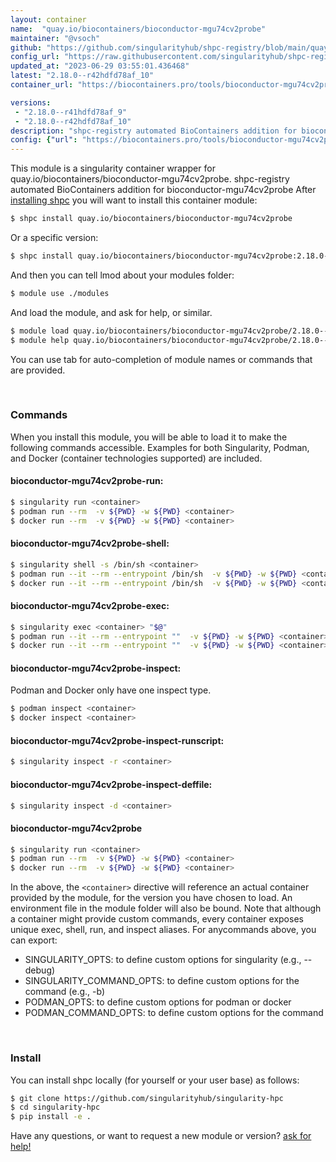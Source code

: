 ```yaml
---
layout: container
name:  "quay.io/biocontainers/bioconductor-mgu74cv2probe"
maintainer: "@vsoch"
github: "https://github.com/singularityhub/shpc-registry/blob/main/quay.io/biocontainers/bioconductor-mgu74cv2probe/container.yaml"
config_url: "https://raw.githubusercontent.com/singularityhub/shpc-registry/main/quay.io/biocontainers/bioconductor-mgu74cv2probe/container.yaml"
updated_at: "2023-06-29 03:55:01.436468"
latest: "2.18.0--r42hdfd78af_10"
container_url: "https://biocontainers.pro/tools/bioconductor-mgu74cv2probe"

versions:
 - "2.18.0--r41hdfd78af_9"
 - "2.18.0--r42hdfd78af_10"
description: "shpc-registry automated BioContainers addition for bioconductor-mgu74cv2probe"
config: {"url": "https://biocontainers.pro/tools/bioconductor-mgu74cv2probe", "maintainer": "@vsoch", "description": "shpc-registry automated BioContainers addition for bioconductor-mgu74cv2probe", "latest": {"2.18.0--r42hdfd78af_10": "sha256:2555f3e993fd55d702ffd2c34c0c6ed27d075c016cb5806faa98289bb863bff9"}, "tags": {"2.18.0--r41hdfd78af_9": "sha256:a569e6772adbb5e8e2a17dd05e18e3cc51e574203b7d3ff70444d2c362b5a618", "2.18.0--r42hdfd78af_10": "sha256:2555f3e993fd55d702ffd2c34c0c6ed27d075c016cb5806faa98289bb863bff9"}, "docker": "quay.io/biocontainers/bioconductor-mgu74cv2probe"}
---
```


This module is a singularity container wrapper for quay.io/biocontainers/bioconductor-mgu74cv2probe.
shpc-registry automated BioContainers addition for bioconductor-mgu74cv2probe
After [installing shpc](#install) you will want to install this container module:


```bash
$ shpc install quay.io/biocontainers/bioconductor-mgu74cv2probe
```

Or a specific version:

```bash
$ shpc install quay.io/biocontainers/bioconductor-mgu74cv2probe:2.18.0--r42hdfd78af_10
```

And then you can tell lmod about your modules folder:

```bash
$ module use ./modules
```

And load the module, and ask for help, or similar.

```bash
$ module load quay.io/biocontainers/bioconductor-mgu74cv2probe/2.18.0--r42hdfd78af_10
$ module help quay.io/biocontainers/bioconductor-mgu74cv2probe/2.18.0--r42hdfd78af_10
```

You can use tab for auto-completion of module names or commands that are provided.

<br>

### Commands

When you install this module, you will be able to load it to make the following commands accessible.
Examples for both Singularity, Podman, and Docker (container technologies supported) are included.

#### bioconductor-mgu74cv2probe-run:

```bash
$ singularity run <container>
$ podman run --rm  -v ${PWD} -w ${PWD} <container>
$ docker run --rm  -v ${PWD} -w ${PWD} <container>
```

#### bioconductor-mgu74cv2probe-shell:

```bash
$ singularity shell -s /bin/sh <container>
$ podman run --it --rm --entrypoint /bin/sh  -v ${PWD} -w ${PWD} <container>
$ docker run --it --rm --entrypoint /bin/sh  -v ${PWD} -w ${PWD} <container>
```

#### bioconductor-mgu74cv2probe-exec:

```bash
$ singularity exec <container> "$@"
$ podman run --it --rm --entrypoint ""  -v ${PWD} -w ${PWD} <container> "$@"
$ docker run --it --rm --entrypoint ""  -v ${PWD} -w ${PWD} <container> "$@"
```

#### bioconductor-mgu74cv2probe-inspect:

Podman and Docker only have one inspect type.

```bash
$ podman inspect <container>
$ docker inspect <container>
```

#### bioconductor-mgu74cv2probe-inspect-runscript:

```bash
$ singularity inspect -r <container>
```

#### bioconductor-mgu74cv2probe-inspect-deffile:

```bash
$ singularity inspect -d <container>
```



#### bioconductor-mgu74cv2probe

```bash
$ singularity run <container>
$ podman run --rm  -v ${PWD} -w ${PWD} <container>
$ docker run --rm  -v ${PWD} -w ${PWD} <container>
```


In the above, the `<container>` directive will reference an actual container provided
by the module, for the version you have chosen to load. An environment file in the
module folder will also be bound. Note that although a container
might provide custom commands, every container exposes unique exec, shell, run, and
inspect aliases. For anycommands above, you can export:

 - SINGULARITY_OPTS: to define custom options for singularity (e.g., --debug)
 - SINGULARITY_COMMAND_OPTS: to define custom options for the command (e.g., -b)
 - PODMAN_OPTS: to define custom options for podman or docker
 - PODMAN_COMMAND_OPTS: to define custom options for the command

<br>

### Install

You can install shpc locally (for yourself or your user base) as follows:

```bash
$ git clone https://github.com/singularityhub/singularity-hpc
$ cd singularity-hpc
$ pip install -e .
```

Have any questions, or want to request a new module or version? [ask for help!](https://github.com/singularityhub/singularity-hpc/issues)